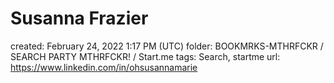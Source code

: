 # Susanna Frazier

created: February 24, 2022 1:17 PM (UTC)
folder: BOOKMRKS-MTHRFCKR / SEARCH PARTY MTHRFCKR! / Start.me
tags: Search, startme
url: https://www.linkedin.com/in/ohsusannamarie